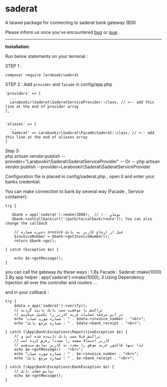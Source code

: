 # saderat
A laravel package for connecting to saderat bank gateway (BSI)

Please inform us once you've encountered [bug](https://github.com/larabook/gateway/issues) or [isue](https://github.com/larabook/gateway/issues)  .
  
----------


**Installation**:

Run below statements on your terminal :

STEP 1 : 

    composer require larabook/saderat
    
STEP 2 : Add `provider` and `facade` in config/app.php

    'providers' => [
      ...
      Larabookir\Saderat\SaderatServiceProvider::class, // <-- add this line at the end of provider array
    ],


    'aliases' => [
      ...
      'Saderat' => Larabookir\Saderat\Facade\Saderat::class, // <-- add this line at the end of aliases array
    ]

Step 3:  
    php artisan vendor:publish --provider="Larabookir\Saderat\SaderatServiceProvider"
    -- Or --
    php artisan vendor:publish --provider=Larabookir\Saderat\SaderatServiceProvider

 


Configuration file is placed in config/saderat.php , open it and enter your banks credential:

You can make connection to bank by several way (Facade , Service container):

    try {
       
       $bank = app('saderat')->make(1000);  // ۱۰۰ تومان
       $bank->setCallback(url('/path/to/calback/route')); You can also change the callback  

        // ذخیره شماره invoice قبل از ارجاع کاربر به بانک
        $invoiceNumber = $bank->getInvoiceNumber();
        return $bank->go();
       
    } catch (Exception $e) {
       
       	echo $e->getMessage();
    }

you can call the gateway by these ways :
 1.By Facade :  Saderat::make(1000)
 2.By app helper :  app('saderat')->make(1000); 
 3.Using Dependency Injection all over the controller and routers ...
 
and in your callback :

    try {
        $data = app('saderat')->verify();
        // تراکنش با موفقیت سمت بانک تایید گردید
        // در این مرحله عملیات خرید کاربر را تکمیل میکنیم
        echo "شماره صورت حساب : " . $data->invoice_number . "<br>";
        echo "شماره مرجع بانک : " . $data->bank_receipt . "<br>";

    } catch (\App\Bank\Exceptions\RepetitiveException $e) {
        // تراکنش قبلا سمت بانک تاییده شده است و
        // کاربر احتمالا صفحه را مجددا رفرش کرده است
        // لذا تنها فاکتور خرید موفق را مجدد به کاربر نمایش میدهیم
        echo $e->getMessage() . "<br>";
        echo "شماره صورت حساب : " . $e->invoice_number . "<br>";
        echo "شماره مرجع بانک : " . $e->bank_receipt . "<br>";

    } catch (\App\Bank\Exceptions\BankException $e) {
        // نمایش خطای بانک
        echo $e->getMessage();
    }
